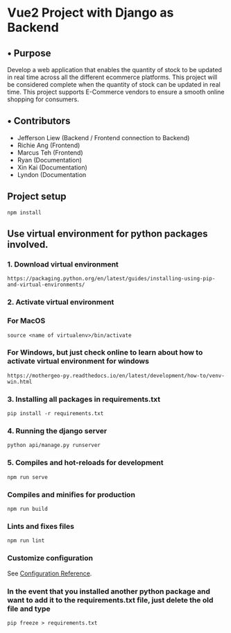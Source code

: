 # Vue2 Project with Django as Backend
## • Purpose
Develop a web application that enables the quantity of stock to be updated in real time across all the different ecommerce platforms. This project will be considered complete when the quantity of stock can be updated in real time. This project supports E-Commerce vendors to ensure a smooth online shopping for consumers.

## • Contributors
- Jefferson Liew (Backend / Frontend connection to Backend)
- Richie Ang (Frontend)
- Marcus Teh (Frontend)
- Ryan (Documentation)
- Xin Kai (Documentation)
- Lyndon (Documentation

## Project setup
```
npm install
```

## Use virtual environment for python packages involved.
### 1. Download virtual environment
```
https://packaging.python.org/en/latest/guides/installing-using-pip-and-virtual-environments/
```

### 2. Activate virtual environment 

### For MacOS

```
source <name of virtualenv>/bin/activate
```
### For Windows, but just check online to learn about how to activate virtual environment for windows

```
https://mothergeo-py.readthedocs.io/en/latest/development/how-to/venv-win.html
```

### 3. Installing all packages in requirements.txt

```
pip install -r requirements.txt
```

### 4. Running the django server

```
python api/manage.py runserver
```

### 5. Compiles and hot-reloads for development
```
npm run serve
```

### Compiles and minifies for production
```
npm run build
```

### Lints and fixes files
```
npm run lint
```

### Customize configuration
See [Configuration Reference](https://cli.vuejs.org/config/).


### In the event that you installed another python package and want to add it to the requirements.txt file, just delete the old file and type
```
pip freeze > requirements.txt
```

